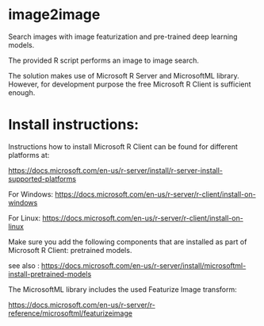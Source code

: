 
# image2image
Search images with  image featurization and pre-trained deep learning models.

The provided R script performs an image to image search.

The solution makes use of Microsoft R Server and MicrosoftML library. However, for development purpose the free Microsoft R Client is sufficient enough.


# Install instructions:
Instructions how to install Microsoft R Client can be found for different platforms at:


https://docs.microsoft.com/en-us/r-server/install/r-server-install-supported-platforms

	
For Windows: https://docs.microsoft.com/en-us/r-server/r-client/install-on-windows

		
For Linux: https://docs.microsoft.com/en-us/r-server/r-client/install-on-linux

		
                
Make sure you add the following components that are installed as part of Microsoft R Client: pretrained models. 

  see also : https://docs.microsoft.com/en-us/r-server/install/microsoftml-install-pretrained-models
 
 The MicrosoftML library includes the used Featurize Image transform:
 
 https://docs.microsoft.com/en-us/r-server/r-reference/microsoftml/featurizeimage
